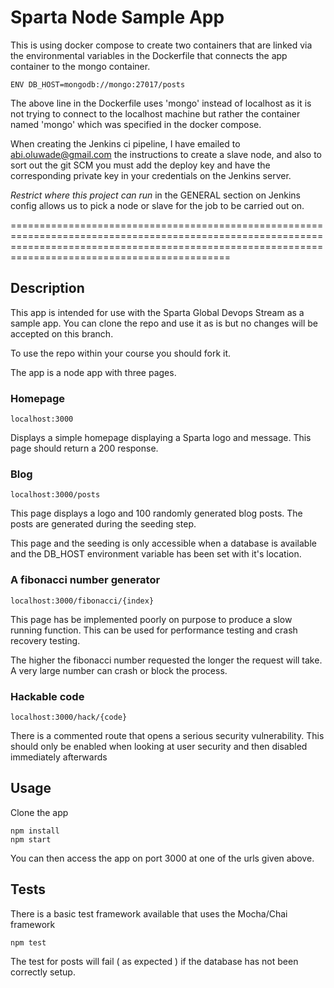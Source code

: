 # Sparta Node Sample App

This is using docker compose to create two containers that are linked via the environmental variables in the Dockerfile
that connects the app container to the mongo container.

````
ENV DB_HOST=mongodb://mongo:27017/posts
````
The above line in the Dockerfile uses 'mongo' instead of localhost as it is not trying to connect to the localhost machine
but rather the container named 'mongo' which was specified in the docker compose.

When creating the Jenkins ci pipeline, I have emailed to abi.oluwade@gmail.com the instructions to create a slave node, and also to sort out the git SCM you must add the deploy key and have the corresponding private key in your credentials on the Jenkins server.

*Restrict where this project can run* in the GENERAL section on Jenkins config allows us to pick
a node or slave for the job to be carried out on.











========================================================================================================================================================================================================


## Description

This app is intended for use with the Sparta Global Devops Stream as a sample app. You can clone the repo and use it as is but no changes will be accepted on this branch.

To use the repo within your course you should fork it.

The app is a node app with three pages.

### Homepage

``localhost:3000``

Displays a simple homepage displaying a Sparta logo and message. This page should return a 200 response.

### Blog

``localhost:3000/posts``

This page displays a logo and 100 randomly generated blog posts. The posts are generated during the seeding step.

This page and the seeding is only accessible when a database is available and the DB_HOST environment variable has been set with it's location.

### A fibonacci number generator

``localhost:3000/fibonacci/{index}``

This page has be implemented poorly on purpose to produce a slow running function. This can be used for performance testing and crash recovery testing.

The higher the fibonacci number requested the longer the request will take. A very large number can crash or block the process.


### Hackable code

``localhost:3000/hack/{code}``

There is a commented route that opens a serious security vulnerability. This should only be enabled when looking at user security and then disabled immediately afterwards

## Usage

Clone the app

```
npm install
npm start
```

You can then access the app on port 3000 at one of the urls given above.

## Tests

There is a basic test framework available that uses the Mocha/Chai framework

```
npm test
```

The test for posts will fail ( as expected ) if the database has not been correctly setup.
